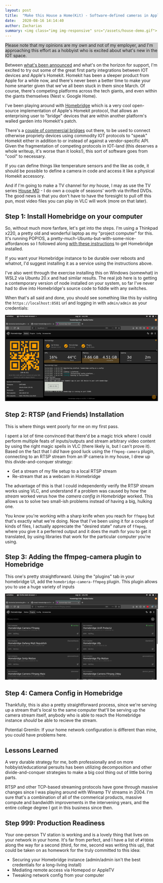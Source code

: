 ```yaml
---
layout: post
title:  "Make this House a Home(Kit) - Software-defined cameras in Apple Homekit"
date:   2020-08-16 14:14:40
author: Zacharias
summary: <img class="img img-responsive" src="/assets/house-demo.gif">
---
```


<div class="row" style="background:#C9C9C9">
    <div class="col-md-12">
        <p class="lead"> Please note that my opinions are my own and not of my employer, and I'm approaching this effort as a hobbyist who is excited about what's new in the IOT space.</p>
    </div>
</div>

Between [what's been announced]() and what's on the horizon for support, I'm excited to try out some of the great first party integrations between IOT devices and Apple's Homekit. Homekit has been a sleeper product from Apple for a while now, and there's never been a better time to make your home smarter given that we've all been stuck in them since March. Of course, there's competing platforms across the tech giants, and even within the giants themselves (Nest v. Google Home).

I've been playing around with [Homebridge]() which is a very cool open-source implementation of Apple's Homekit protocol, that allows an enterprising user to "bridge" devices that are within another platform's walled garden into Homekit's patch.

There's a [couple of commercial bridges](https://www.apple.com/shop/accessories/all-accessories/homekit?fh=482b%2B49fd) out there, to be used to connect otherwise propriety devices using commodity IOT protocols to "speak" Homekit either in addition to or instead of against a vendor-specific API. Given the fragmentation of competing protocols in IOT-land (this deserves a whole writeup, it's worse than it looks!), this sort of software goes from "cool" to necessary. 

If you can define things like temperature sensors and the like as code, it should be possible to define a camera in code and access it like a physical Homekit accessory.

And if I'm going to make a TV channel for _my_ house, I may as use the TV series [House MD](https://www.imdb.com/title/tt0412142/) - I do own a couple of seasons' worth via thrifted DVDs. The good news is that you don't have to have the foresight to pull off this pun, most video files you can play in VLC will work (more on that later).

## Step 1: Install Homebridge on your computer

So, without much more fanfare, let's get into the steps. I'm using a Thinkpad x220, a pretty old and wonderful laptop as my "project computer" for this. It's running POP!OS, a pretty-much-Ubuntu-but-with-some-nice-affordances so I followed along [with these instructions](https://github.com/homebridge/homebridge/wiki/Install-Homebridge-on-Debian-or-Ubuntu-Linux) to get Homebridge installed. 

If you want your Homebridge instance to be durable over reboots and whatnot, I'd suggest installing it as a service using the instructions above. 

I've also went through the exercise installing this on Windows (somewhat) in WSL2 via Ubuntu 20.x and had similar results. The real job here is to getting a contemporary version of node installed on your system, so far I've never had to dive into Homebridge's source code to fiddle with any switches.

When that's all said and done, you should see something like this by visiting the `https://localhost:8581` url and logging in with `admin/admin` as your credentials:

<img class="img img-responsive" src="/assets/house-screenshot1.png">

## Step 2: RTSP (and Friends) Installation

This is where things went poorly for me on my first pass. 

I spent a lot of time convinced that there'd be a magic trick where I could perform multiple feats of inputs/outputs and stream arbitrary video content by using the right magic spells in VLC (there likely is, but I can't prove it). Based on the fact that I _did_ have good luck using the `ffmpeg-camera` plugin, connecting to an RTSP stream from an IP camera in my house, I drew up this divide-and-conquer strategy:

- Get a stream of my file setup to a local RTSP stream
- Re-stream that as a webcam in Homebridge

The advantage of this is that I could independently verify the RTSP stream works using VLC, and understand if a problem was caused by how the _stream_ worked verus how the _camera config in Homebridge_ worked. This allows us to solve two small-ish problems instead of having a big, hulking one.

You know you're working with a sharp knife when you reach for `ffmpeg` but that's exactly what we're doing. Now that I've been using it for a couple of kinds of files, I actually appreciate the "desired state" nature of `ffmpeg`, where you give it a perferred output and it does the math for you to get it translated, by using libraries that work for the particular computer you're using.


## Step 3: Adding the ffmpeg-camera plugin to Homebridge

This one's pretty straightforward. Using the "plugins" tab in your homebridge UI, add the `homebridge-camera-ffmpeg` plugin. This plugin allows you to use a huge variety of inputs  

<img class="img img-responsive" src="/assets/house-screenshot2.png">


## Step 4: Camera Config in Homebridge

Thankfully, this is also a pretty straightforward process, since we're serving up a stream that's local to the same computer that'll be serving up the camera stream itself, anybody who is able to reach the Homebridge instance _should_ be able to recieve the stream. 


Potential Gremlin:
If your home network configuration is different than mine, you could have problems here.


## Lessons Learned

A very durable strategy for me, both professionally and on more hobbyist/educational persuits has been utilizing decomposition and other divide-and-conquer strategies to make a big cool thing out of little boring parts.

RTSP and other TCP-based streaming protocols have gone through massive changes since I was playing around with Winamp TV streams in 2004. I'm sure that's a combination of all of the commerical products, massive compute and bandwidth improvements in the intervening years, and the entire college degree I got in this business since then.

## Step 999: Production Readiness

Your one-person TV station is working and is a lovely thing that lives on your network in your home. It's far from perfect, and I have a list of `#TODO`s along the way for a second (third, for me, second was writing this up), that could be taken on as homework for the truly committed to this idea:

- Securing your Homebridge instance (admin/admin isn't the best credentials for a long-living install)
- Mediating remote access via Homepod or AppleTV
- Tweaking network config from your computer 

